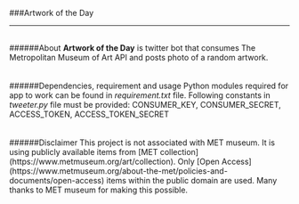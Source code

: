 ###Artwork of the Day
___________________________________________________
<br>
######About
<b>Artwork of the Day</b> is twitter bot that consumes The Metropolitan Museum of Art API and posts photo of a random artwork.
<br>
<br>
<br>
######Dependencies, requirement and usage
Python modules required for app to work can be found in <em>requirement.txt</em> file.
Following constants in <em>tweeter.py</em> file must be provided: CONSUMER_KEY, CONSUMER_SECRET, ACCESS_TOKEN, ACCESS_TOKEN_SECRET
<br>
<br>
<br>
######Disclaimer
This project is not associated with MET museum. It is using publicly available items from [MET collection](https://www.metmuseum.org/art/collection). Only [Open Access](https://www.metmuseum.org/about-the-met/policies-and-documents/open-access) items within the public domain are used. Many thanks to MET museum for making this possible.